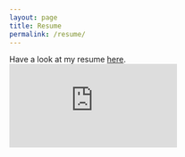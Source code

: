 ```yaml
---
layout: page
title: Resume
permalink: /resume/
---
```


Have a look at my resume [here](/assets/ShariqHafeez_Resume.pdf).
<embed src="https://sshafeez.github.io/assets/ShariqHafeez_Resume.pdf" type="application/pdf" />




